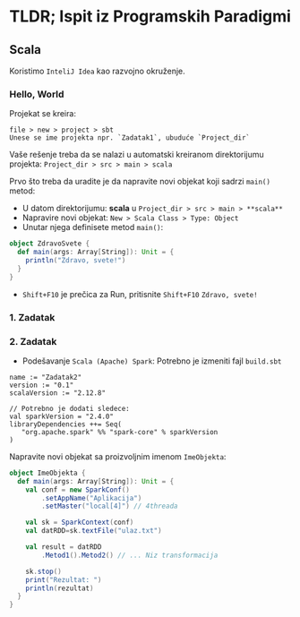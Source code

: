 # TLDR; Ispit iz Programskih Paradigmi

## Scala
Koristimo `InteliJ Idea` kao razvojno okruženje.

### Hello, World
Projekat se kreira:
```
file > new > project > sbt 
Unese se ime projekta npr. `Zadatak1`, ubuduće `Project_dir`
```
Vaše rešenje treba da se nalazi u automatski kreiranom direktorijumu projekta:
`Project_dir > src > main > scala`

Prvo što treba da uradite je da napravite novi objekat koji sadrzi `main()` metod:
* U datom direktorijumu: **scala** u `Project_dir > src > main > **scala**`
* Napravire novi objekat: `New > Scala Class > Type: Object`
* Unutar njega definisete metod `main()`:
```scala
object ZdravoSvete {
  def main(args: Array[String]): Unit = {
    println("Zdravo, svete!")
  }
}
```
- `Shift+F10` je prečica za Run, pritisnite `Shift+F10`
```Zdravo, svete!```

### 1. Zadatak


### 2. Zadatak

* Podešavanje `Scala (Apache) Spark`:
Potrebno je izmeniti fajl `build.sbt`
```
name := "Zadatak2"
version := "0.1"
scalaVersion := "2.12.8"

// Potrebno je dodati sledece:
val sparkVersion = "2.4.0"
libraryDependencies ++= Seq(
   "org.apache.spark" %% "spark-core" % sparkVersion
)
```

Napravite novi objekat sa proizvoljnim imenom `ImeObjekta`:
```scala
object ImeObjekta {
  def main(args: Array[String]): Unit = {
    val conf = new SparkConf()
        .setAppName("Aplikacija")
        .setMaster("local[4]") // 4threada

    val sk = SparkContext(conf)
    val datRDD=sk.textFile("ulaz.txt")

    val result = datRDD
        .Metod1().Metod2() // ... Niz transformacija

    sk.stop()
    print("Rezultat: ")
    println(rezultat)
  }
}

```
